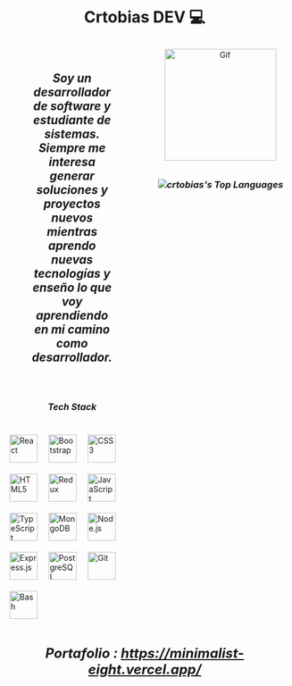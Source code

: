 <h1 align="center">Crtobias DEV 💻</h1>


  
<div style="display: flex; justify-content: space-around;">
    
<div style="display: flex; flex-direction: column;">

<div style="max-width: 50vw; font-size: 1.3rem; font-style: italic; font-weight: bold; text-aling:center; margin:50px;"  align="center" > Soy un desarrollador de software y estudiante de sistemas. Siempre me interesa generar soluciones y proyectos nuevos mientras aprendo nuevas tecnologías y enseño lo que voy aprendiendo en mi camino como desarrollador.</div><p style=" font-style: italic; font-weight: bold; font-size: 1rem;" align="center" >Tech Stack</p>

<a href="https://reactjs.org/" target="_blank"><img style="margin: 10px" src="https://profilinator.rishav.dev/skills-assets/react-original-wordmark.svg" alt="React" height="50" /></a><a href="https://getbootstrap.com/docs/3.4/javascript/" target="_blank"><img style="margin: 10px" src="https://profilinator.rishav.dev/skills-assets/bootstrap-plain.svg" alt="Bootstrap" height="50" /></a><a href="https://www.w3schools.com/css/" target="_blank"><img style="margin: 10px" src="https://profilinator.rishav.dev/skills-assets/css3-original-wordmark.svg" alt="CSS3" height="50" /></a><a href="https://en.wikipedia.org/wiki/HTML5" target="_blank"><img style="margin: 10px" src="https://profilinator.rishav.dev/skills-assets/html5-original-wordmark.svg" alt="HTML5" height="50" /></a><a href="https://redux.js.org/" target="_blank"><img style="margin: 10px" src="https://profilinator.rishav.dev/skills-assets/redux-original.svg" alt="Redux" height="50" /></a><a href="https://www.javascript.com/" target="_blank"><img style="margin: 10px" src="https://profilinator.rishav.dev/skills-assets/javascript-original.svg" alt="JavaScript" height="50" /></a><a href="https://www.typescriptlang.org/" target="_blank"><img style="margin: 10px" src="https://profilinator.rishav.dev/skills-assets/typescript-original.svg" alt="TypeScript" height="50" /></a><a href="https://www.mongodb.com/" target="_blank"><img style="margin: 10px" src="https://profilinator.rishav.dev/skills-assets/mongodb-original-wordmark.svg" alt="MongoDB" height="50" /></a><a href="https://nodejs.org/" target="_blank"><img style="margin: 10px" src="https://profilinator.rishav.dev/skills-assets/nodejs-original-wordmark.svg" alt="Node.js" height="50" /></a><a href="https://expressjs.com/" target="_blank"><img style="margin: 10px" src="https://profilinator.rishav.dev/skills-assets/express-original-wordmark.svg" alt="Express.js" height="50" /></a><a href="https://www.postgresql.org/" target="_blank"><img style="margin: 10px" src="https://profilinator.rishav.dev/skills-assets/postgresql-original-wordmark.svg" alt="PostgreSQL" height="50" /></a><a href="https://github.com/" target="_blank"><img style="margin: 10px" src="https://profilinator.rishav.dev/skills-assets/git-scm-icon.svg" alt="Git" height="50" /></a><a href="https://www.gnu.org/software/bash/" target="_blank"><img style="margin: 10px" src="https://profilinator.rishav.dev/skills-assets/gnu_bash-icon.svg" alt="Bash" height="50" /></a>  



</div>


<div style="display: flex; flex-direction: column; min-width:30vw">
<a align="center" href="https://reactjs.org/" target="_blank"><img style="margin: 10px" src="https://i.pinimg.com/originals/34/48/36/3448362645ee45bb499624196c788f30.gif" alt="Gif" height="200" /></a>  

 ### *<div align="center">  ![crtobias's Top Languages](https://github-readme-stats.vercel.app/api/top-langs/?username=crtobias&theme=dark&show_icons=true&hide_border=false&layout=compact)  </div>*  
</div>


</div>









 ### *<div align="center" style="max-width: 100vw; font-size: 1.5rem; font-style: italic; font-weight: bold; text-aling:center;" > Portafolio : https://minimalist-eight.vercel.app/ </div>*  


